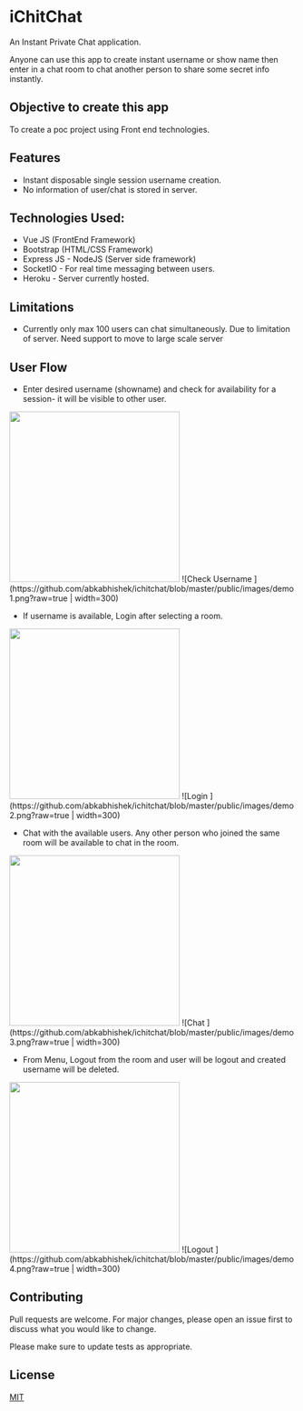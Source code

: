 # iChitChat

An Instant Private Chat application.

Anyone can use this app to create instant username or show name then enter in a chat room to chat another person to share some secret info instantly. 

## Objective to create this app
 To create a poc project using Front end technologies.


## Features

* Instant disposable single session username creation.
* No information of user/chat is stored in server.


## Technologies Used:

* Vue JS (FrontEnd Framework)
* Bootstrap (HTML/CSS Framework)
* Express JS - NodeJS (Server side framework)
* SocketIO - For real time messaging between users.
* Heroku - Server currently hosted.

## Limitations

* Currently only max 100 users can chat simultaneously. Due to limitation of server. Need support to move to large scale server 

## User Flow

* Enter desired username (showname) and check for availability for a session- it will be visible to other user.

<img src="https://github.com/abkabhishek/ichitchat/blob/master/public/images/demo1.png" width="300">
![Check Username ](https://github.com/abkabhishek/ichitchat/blob/master/public/images/demo1.png?raw=true | width=300)

* If username is available, Login after selecting a room.

<img src="https://github.com/abkabhishek/ichitchat/blob/master/public/images/demo2.png" width="300">
![Login ](https://github.com/abkabhishek/ichitchat/blob/master/public/images/demo2.png?raw=true | width=300)


* Chat with the available users. Any other person who joined the same room will be available to chat in the room.

<img src="https://github.com/abkabhishek/ichitchat/blob/master/public/images/demo3.png" width="300">
![Chat ](https://github.com/abkabhishek/ichitchat/blob/master/public/images/demo3.png?raw=true | width=300)

* From Menu, Logout from the room and user will be logout and created username will be deleted.

<img src="https://github.com/abkabhishek/ichitchat/blob/master/public/images/demo4.png" width="300">
![Logout ](https://github.com/abkabhishek/ichitchat/blob/master/public/images/demo4.png?raw=true | width=300)


## Contributing
Pull requests are welcome. For major changes, please open an issue first to discuss what you would like to change.

Please make sure to update tests as appropriate.

## License
[MIT](https://choosealicense.com/licenses/mit/)